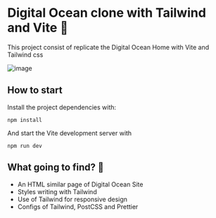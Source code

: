 # Digital Ocean clone with Tailwind and Vite 🧬

This project consist of replicate the Digital Ocean Home with Vite and Tailwind css

![image](https://github.com/angelpolotorres/tailwind-with-vite/blob/main/images/project-cover.jpg)

## How to start

Install the project dependencies with:

```
npm install
```

And start the Vite development server with

```
npm run dev
```

## What going to find? 👀

- An HTML similar page of Digital Ocean Site
- Styles writing with Tailwind
- Use of Tailwind for responsive design
- Configs of Tailwind, PostCSS and Prettier
